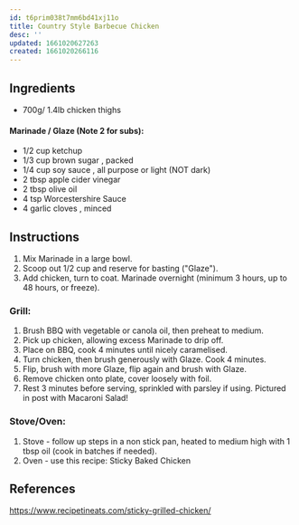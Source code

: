 ```yaml
---
id: t6prim038t7mm6bd41xj11o
title: Country Style Barbecue Chicken
desc: ''
updated: 1661020627263
created: 1661020266116
---
```


## Ingredients

- 700g/ 1.4lb chicken thighs

#### Marinade / Glaze (Note 2 for subs):

- 1/2 cup ketchup
- 1/3 cup brown sugar , packed
- 1/4 cup soy sauce , all purpose or light (NOT dark)
- 2 tbsp apple cider vinegar
- 2 tbsp olive oil
- 4 tsp Worcestershire Sauce
- 4 garlic cloves , minced

## Instructions

1. Mix Marinade in a large bowl.
2. Scoop out 1/2 cup and reserve for basting ("Glaze").
3. Add chicken, turn to coat. Marinade overnight (minimum 3 hours, up to 48 hours, or freeze).

### Grill:

1. Brush BBQ with vegetable or canola oil, then preheat to medium.
2. Pick up chicken, allowing excess Marinade to drip off.
3. Place on BBQ, cook 4 minutes until nicely caramelised.
4. Turn chicken, then brush generously with Glaze. Cook 4 minutes.
5. Flip, brush with more Glaze, flip again and brush with Glaze.
6. Remove chicken onto plate, cover loosely with foil.
7. Rest 3 minutes before serving, sprinkled with parsley if using. Pictured in post with Macaroni Salad!

### Stove/Oven:

1. Stove - follow up steps in a non stick pan, heated to medium high with 1 tbsp oil (cook in batches if needed).
2. Oven - use this recipe: Sticky Baked Chicken

## References

https://www.recipetineats.com/sticky-grilled-chicken/